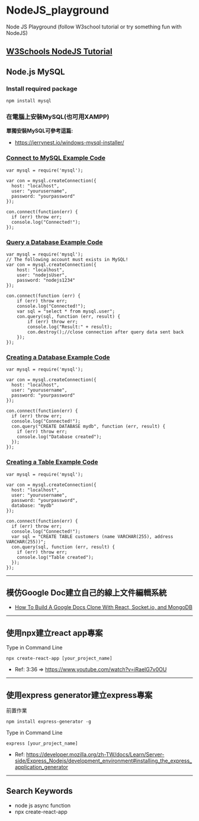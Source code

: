 # NodeJS_playground
 Node JS Playground (follow W3school tutorial or try something fun with NodeJS)

## [W3Schools NodeJS Tutorial](https://www.w3schools.com/nodejs/default.asp)

## Node.js MySQL

### Install required package
```
npm install mysql
```

### 在電腦上安裝MySQL(也可用XAMPP)
**單獨安裝MySQL可參考這篇:**
+ https://jerrynest.io/windows-mysql-installer/

### [Connect to MySQL Example Code](https://www.w3schools.com/nodejs/nodejs_mysql.asp)
```javascipt=
var mysql = require('mysql');

var con = mysql.createConnection({
  host: "localhost",
  user: "yourusername",
  password: "yourpassword"
});

con.connect(function(err) {
  if (err) throw err;
  console.log("Connected!");
});
```

### [Query a Database Example Code](https://www.w3schools.com/nodejs/nodejs_mysql.asp)
```javascript=
var mysql = require('mysql');
// The following account must exists in MySQL!
var con = mysql.createConnection({
    host: "localhost",
    user: "nodejsUser",
    password: "nodejs1234"
});

con.connect(function (err) {
    if (err) throw err;
    console.log("Connected!");
    var sql = "select * from mysql.user";
    con.query(sql, function (err, result) {
        if (err) throw err;
        console.log("Result:" + result);
        con.destroy();//close connection after query data sent back
    });
});
``` 

### [Creating a Database Example Code](https://www.w3schools.com/nodejs/nodejs_mysql_create_db.asp)
```javascript=
var mysql = require('mysql');

var con = mysql.createConnection({
  host: "localhost",
  user: "yourusername",
  password: "yourpassword"
});

con.connect(function(err) {
  if (err) throw err;
  console.log("Connected!");
  con.query("CREATE DATABASE mydb", function (err, result) {
    if (err) throw err;
    console.log("Database created");
  });
});
```

### [Creating a Table Example Code](https://www.w3schools.com/nodejs/nodejs_mysql_create_table.asp)
```javascript=
var mysql = require('mysql');

var con = mysql.createConnection({
  host: "localhost",
  user: "yourusername",
  password: "yourpassword",
  database: "mydb"
});

con.connect(function(err) {
  if (err) throw err;
  console.log("Connected!");
  var sql = "CREATE TABLE customers (name VARCHAR(255), address VARCHAR(255))";
  con.query(sql, function (err, result) {
    if (err) throw err;
    console.log("Table created");
  });
});
```
---

## 模仿Google Doc建立自己的線上文件編輯系統
+ [How To Build A Google Docs Clone With React, Socket.io, and MongoDB](https://www.youtube.com/watch?v=iRaelG7v0OU)

---

## 使用npx建立react app專案
Type in Command Line
```
npx create-react-app [your_project_name]
```
+ Ref: 3:36 => https://www.youtube.com/watch?v=iRaelG7v0OU

---

## 使用express generator建立express專案
前置作業
```
npm install express-generator -g
```
Type in Command Line
```
express [your_project_name]
```
+ Ref: https://developer.mozilla.org/zh-TW/docs/Learn/Server-side/Express_Nodejs/development_environment#installing_the_express_application_generator

---

## Search Keywords
+ node js async function
+ npx create-react-app